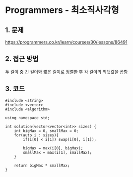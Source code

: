 # Programmers - 최소직사각형

## 1. 문제  
https://programmers.co.kr/learn/courses/30/lessons/86491

## 2. 접근 방법  
두 길이 중 긴 길이와 짧은 길이로 정렬한 후 각 길이의 최댓값을 곱함

## 3. 코드  
```
#include <string>
#include <vector>
#include <algorithm>

using namespace std;

int solution(vector<vector<int>> sizes) {    
    int bigMax = 0, smallMax = 0;
    for(auto i : sizes){
        if(i[0] < i[1]) swap(i[0], i[1]);
        
        bigMax = max(i[0], bigMax);
        smallMax = max(i[1], smallMax);
    }
    
    return bigMax * smallMax;
}
```